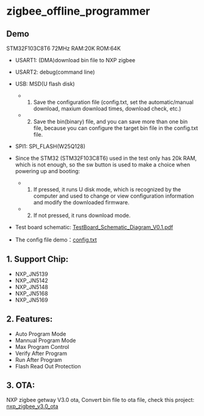 # zigbee_offline_programmer

## Demo
STM32F103C8T6 72MHz RAM:20K ROM:64K

* USART1: (DMA)download bin file to NXP zigbee
* USART2: debug(command line)
* USB: MSD(U flash disk)
  * 1. Save the configuration file (config.txt, set the automatic/manual download, maxium download times, download check, etc.)
  * 2. Save the bin(binary) file, and you can save more than one bin file, because you can configure the target bin file in the config.txt file.
* SPI1: SPI_FLASH(W25Q128)

* Since the STM32 (STM32F103C8T6) used in the test only has 20k RAM, which is not enough, so the sw button is used to make a choice when powering up and booting: 
  * 1. If pressed, it runs U disk mode, which is recognized by the computer and used to change or view configuration information and modify the downloaded firmware. 
  * 2. If not pressed, it runs download mode.

* Test board schematic: [TestBoard_Schematic_Diagram_V0.1.pdf](Doc/TestBoard_Schematic_Diagram_V0.1.pdf)

* The config file demo：[config.txt](Doc/config.txt)

## 1. Support Chip:
- NXP_JN5139
- NXP_JN5142
- NXP_JN5148
- NXP_JN5168
- NXP_JN5169

## 2. Features:
- Auto Program Mode
- Mannual Program Mode
- Max Program Control
- Verify After Program
- Run After Program
- Flash Read Out Protection

## 3. OTA:
NXP zigbee getway V3.0 ota, Convert bin file to ota file, check this project: [nxp_zigbee_v3.0_ota](https://github.com/ShareCat/nxp_zigbee_v3.0_ota)

